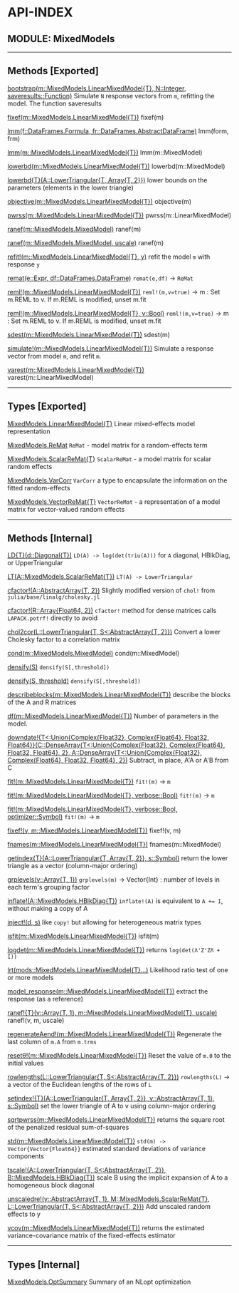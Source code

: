 # API-INDEX


## MODULE: MixedModels

---

## Methods [Exported]

[bootstrap(m::MixedModels.LinearMixedModel{T},  N::Integer,  saveresults::Function)](MixedModels.md#method__bootstrap.1)  Simulate `N` response vectors from `m`, refitting the model.  The function saveresults

[fixef(m::MixedModels.LinearMixedModel{T})](MixedModels.md#method__fixef.2)      fixef(m)

[lmm(f::DataFrames.Formula,  fr::DataFrames.AbstractDataFrame)](MixedModels.md#method__lmm.1)      lmm(form, frm)

[lmm(m::MixedModels.LinearMixedModel{T})](MixedModels.md#method__lmm.2)      lmm(m::MixedModel)

[lowerbd(m::MixedModels.LinearMixedModel{T})](MixedModels.md#method__lowerbd.1)      lowerbd(m::MixedModel)

[lowerbd{T}(A::LowerTriangular{T, Array{T, 2}})](MixedModels.md#method__lowerbd.2)  lower bounds on the parameters (elements in the lower triangle)

[objective(m::MixedModels.LinearMixedModel{T})](MixedModels.md#method__objective.1)      objective(m)

[pwrss(m::MixedModels.LinearMixedModel{T})](MixedModels.md#method__pwrss.1)      pwrss(m::LinearMixedModel)

[ranef(m::MixedModels.MixedModel)](MixedModels.md#method__ranef.2)      ranef(m)

[ranef(m::MixedModels.MixedModel,  uscale)](MixedModels.md#method__ranef.3)      ranef(m)

[refit!(m::MixedModels.LinearMixedModel{T},  y)](MixedModels.md#method__refit.1)  refit the model `m` with response `y`

[remat(e::Expr,  df::DataFrames.DataFrame)](MixedModels.md#method__remat.1)  `remat(e,df)` -> `ReMat`

[reml!(m::MixedModels.LinearMixedModel{T})](MixedModels.md#method__reml.1)  `reml!(m,v=true)` -> m : Set m.REML to v.  If m.REML is modified, unset m.fit

[reml!(m::MixedModels.LinearMixedModel{T},  v::Bool)](MixedModels.md#method__reml.2)  `reml!(m,v=true)` -> m : Set m.REML to v.  If m.REML is modified, unset m.fit

[sdest(m::MixedModels.LinearMixedModel{T})](MixedModels.md#method__sdest.1)      sdest(m)

[simulate!(m::MixedModels.LinearMixedModel{T})](MixedModels.md#method__simulate.1)  Simulate a response vector from model `m`, and refit `m`.

[varest(m::MixedModels.LinearMixedModel{T})](MixedModels.md#method__varest.1)      varest(m::LinearMixedModel)

---

## Types [Exported]

[MixedModels.LinearMixedModel{T}](MixedModels.md#type__linearmixedmodel.1)  Linear mixed-effects model representation

[MixedModels.ReMat](MixedModels.md#type__remat.1)  `ReMat` - model matrix for a random-effects term

[MixedModels.ScalarReMat{T}](MixedModels.md#type__scalarremat.1)  `ScalarReMat` - a model matrix for scalar random effects

[MixedModels.VarCorr](MixedModels.md#type__varcorr.1)  `VarCorr` a type to encapsulate the information on the fitted random-effects

[MixedModels.VectorReMat{T}](MixedModels.md#type__vectorremat.1)  `VectorReMat` - a representation of a model matrix for vector-valued random effects

---

## Methods [Internal]

[LD{T}(d::Diagonal{T})](MixedModels.md#method__ld.1)  `LD(A) -> log(det(triu(A)))` for `A` diagonal, HBlkDiag, or UpperTriangular

[LT(A::MixedModels.ScalarReMat{T})](MixedModels.md#method__lt.1)  `LT(A) -> LowerTriangular`

[cfactor!(A::AbstractArray{T, 2})](MixedModels.md#method__cfactor.1)  Slightly modified version of `chol!` from `julia/base/linalg/cholesky.jl`

[cfactor!(R::Array{Float64, 2})](MixedModels.md#method__cfactor.2)  `cfactor!` method for dense matrices calls `LAPACK.potrf!` directly to avoid

[chol2cor(L::LowerTriangular{T, S<:AbstractArray{T, 2}})](MixedModels.md#method__chol2cor.1)  Convert a lower Cholesky factor to a correlation matrix

[cond(m::MixedModels.MixedModel)](MixedModels.md#method__cond.1)      cond(m::MixedModel)

[densify(S)](MixedModels.md#method__densify.1)  `densify(S[,threshold])`

[densify(S,  threshold)](MixedModels.md#method__densify.2)  `densify(S[,threshold])`

[describeblocks(m::MixedModels.LinearMixedModel{T})](MixedModels.md#method__describeblocks.1)  describe the blocks of the A and R matrices

[df(m::MixedModels.LinearMixedModel{T})](MixedModels.md#method__df.1)  Number of parameters in the model.

[downdate!{T<:Union{Complex{Float32}, Complex{Float64}, Float32, Float64}}(C::DenseArray{T<:Union{Complex{Float32}, Complex{Float64}, Float32, Float64}, 2},  A::DenseArray{T<:Union{Complex{Float32}, Complex{Float64}, Float32, Float64}, 2})](MixedModels.md#method__downdate.1)  Subtract, in place, A'A or A'B from C

[fit!(m::MixedModels.LinearMixedModel{T})](MixedModels.md#method__fit.1)  `fit!(m)` -> `m`

[fit!(m::MixedModels.LinearMixedModel{T},  verbose::Bool)](MixedModels.md#method__fit.2)  `fit!(m)` -> `m`

[fit!(m::MixedModels.LinearMixedModel{T},  verbose::Bool,  optimizer::Symbol)](MixedModels.md#method__fit.3)  `fit!(m)` -> `m`

[fixef!(v,  m::MixedModels.LinearMixedModel{T})](MixedModels.md#method__fixef.1)      fixef!(v, m)

[fnames(m::MixedModels.LinearMixedModel{T})](MixedModels.md#method__fnames.1)      fnames(m::MixedModel)

[getindex{T}(A::LowerTriangular{T, Array{T, 2}},  s::Symbol)](MixedModels.md#method__getindex.1)  return the lower triangle as a vector (column-major ordering)

[grplevels(v::Array{T, 1})](MixedModels.md#method__grplevels.1)  `grplevels(m)` -> Vector{Int} : number of levels in each term's grouping factor

[inflate!(A::MixedModels.HBlkDiag{T})](MixedModels.md#method__inflate.1)  `inflate!(A)` is equivalent to `A += I`, without making a copy of A

[inject!(d,  s)](MixedModels.md#method__inject.1)  like `copy!` but allowing for heterogeneous matrix types

[isfit(m::MixedModels.LinearMixedModel{T})](MixedModels.md#method__isfit.1)      isfit(m)

[logdet(m::MixedModels.LinearMixedModel{T})](MixedModels.md#method__logdet.1)  returns `log(det(Λ'Z'ZΛ + I))`

[lrt(mods::MixedModels.LinearMixedModel{T}...)](MixedModels.md#method__lrt.1)  Likelihood ratio test of one or more models

[model_response(m::MixedModels.LinearMixedModel{T})](MixedModels.md#method__model_response.1)  extract the response (as a reference)

[ranef!{T}(v::Array{T, 1},  m::MixedModels.LinearMixedModel{T},  uscale)](MixedModels.md#method__ranef.1)      ranef!(v, m, uscale)

[regenerateAend!(m::MixedModels.LinearMixedModel{T})](MixedModels.md#method__regenerateaend.1)  Regenerate the last column of `m.A` from `m.trms`

[resetθ!(m::MixedModels.LinearMixedModel{T})](MixedModels.md#method__reset952.1)  Reset the value of `m.θ` to the initial values

[rowlengths(L::LowerTriangular{T, S<:AbstractArray{T, 2}})](MixedModels.md#method__rowlengths.1)  `rowlengths(L)` -> a vector of the Euclidean lengths of the rows of `L`

[setindex!{T}(A::LowerTriangular{T, Array{T, 2}},  v::AbstractArray{T, 1},  s::Symbol)](MixedModels.md#method__setindex.1)  set the lower triangle of A to v using column-major ordering

[sqrtpwrss(m::MixedModels.LinearMixedModel{T})](MixedModels.md#method__sqrtpwrss.1)  returns the square root of the penalized residual sum-of-squares

[std(m::MixedModels.LinearMixedModel{T})](MixedModels.md#method__std.1)  `std(m) -> Vector{Vector{Float64}}` estimated standard deviations of variance components

[tscale!(A::LowerTriangular{T, S<:AbstractArray{T, 2}},  B::MixedModels.HBlkDiag{T})](MixedModels.md#method__tscale.1)  scale B using the implicit expansion of A to a homogeneous block diagonal

[unscaledre!(y::AbstractArray{T, 1},  M::MixedModels.ScalarReMat{T},  L::LowerTriangular{T, S<:AbstractArray{T, 2}})](MixedModels.md#method__unscaledre.1)  Add unscaled random effects to y

[vcov(m::MixedModels.LinearMixedModel{T})](MixedModels.md#method__vcov.1)  returns the estimated variance-covariance matrix of the fixed-effects estimator

---

## Types [Internal]

[MixedModels.OptSummary](MixedModels.md#type__optsummary.1)  Summary of an NLopt optimization


